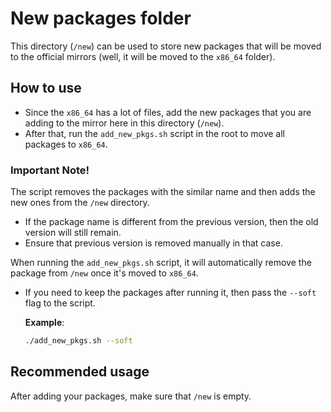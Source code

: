 # New packages folder

This directory (`/new`) can be used to store new packages that will be moved to the official mirrors (well, it will be moved to the `x86_64` folder).

## How to use

- Since the `x86_64` has a lot of files, add the new packages that you are adding to the mirror here in this directory (`/new`).
- After that, run the `add_new_pkgs.sh` script in the root to move all packages to `x86_64`.

### Important Note!

The script removes the packages with the similar name and then adds the new ones from the `/new` directory.

- If the package name is different from the previous version, then the old version will still remain.
- Ensure that previous version is removed manually in that case.

When running the `add_new_pkgs.sh` script, it will automatically remove the package from `/new` once it's moved to `x86_64`.

- If you need to keep the packages after running it, then pass the `--soft` flag to the script.

  **Example**:

  ```bash
  ./add_new_pkgs.sh --soft
  ```

## Recommended usage

After adding your packages, make sure that `/new` is empty.
